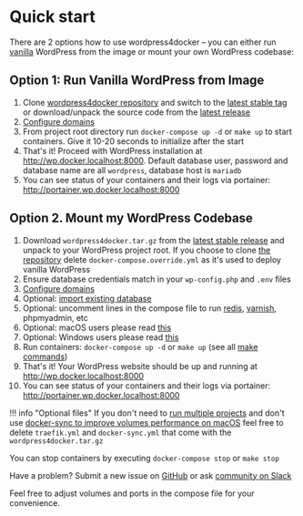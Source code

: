 # Quick start

There are 2 options how to use wordpress4docker – you can either run [vanilla](https://en.wikipedia.org/wiki/Vanilla_software) WordPress from the image or mount your own WordPress codebase:

## Option 1: Run Vanilla WordPress from Image

1. Clone [wordpress4docker repository](https://github.com/anaxexp/wordpress4docker) and switch to the [latest stable tag](https://github.com/anaxexp/wordpress4docker/releases) or download/unpack the source code from the [latest release](https://github.com/anaxexp/wordpress4docker/releases)
2. [Configure domains](domains.md)
3. From project root directory run `docker-compose up -d` or `make up` to start containers. Give it 10-20 seconds to initialize after the start
4. That's it! Proceed with WordPress installation at http://wp.docker.localhost:8000. Default database user, password and database name are all `wordpress`, database host is `mariadb`
5. You can see status of your containers and their logs via portainer: http://portainer.wp.docker.localhost:8000

## Option 2. Mount my WordPress Codebase

1. Download `wordpress4docker.tar.gz` from the [latest stable release](https://github.com/anaxexp/wordpress4docker/releases) and unpack to your WordPress project root. If you choose to clone [the repository](https://github.com/anaxexp/wordpress4docker) delete `docker-compose.override.yml` as it's used to deploy vanilla WordPress
2. Ensure database credentials match in your `wp-config.php` and `.env` files 
3. [Configure domains](domains.md)
4. Optional: [import existing database](import-export.md)
5. Optional: uncomment lines in the compose file to run [redis](../containers/redis.md), [varnish](../containers/varnish.md), phpmyadmin, etc
8. Optional: macOS users please read [this](docker-for-mac.md)
9. Optional: Windows users please read [this](permissions.md#windows)
10. Run containers: `docker-compose up -d` or `make up` (see all [make commands](make-commands.md))
11. That's it! Your WordPress website should be up and running at http://wp.docker.localhost:8000
12. You can see status of your containers and their logs via portainer: http://portainer.wp.docker.localhost:8000

!!! info "Optional files"
    If you don't need to [run multiple projects](multiple-projects.md) and don't use [docker-sync to improve volumes performance on macOS](docker-for-mac.md) feel free to delete `traefik.yml` and `docker-sync.yml` that come with the `wordpress4docker.tar.gz`

You can stop containers by executing `docker-compose stop` or `make stop`

Have a problem? Submit a new issue on [GitHub](https://github.com/anaxexp/wordpress4docker/issues) or ask [community on Slack](http://slack.anaxexp.com)

Feel free to adjust volumes and ports in the compose file for your convenience. 
